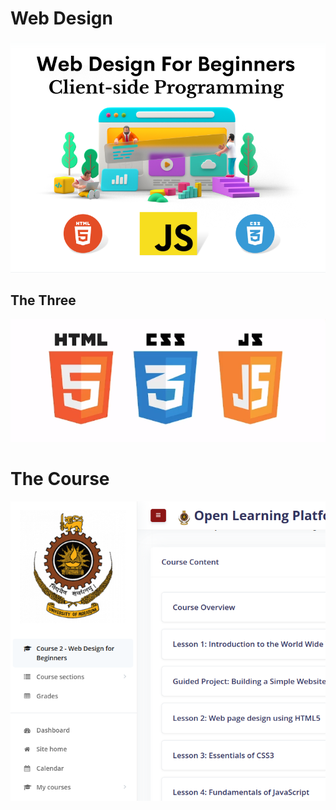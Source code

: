 # Web Design

![Web Design](web-design.png)

## The Three

![Three](3-lang.png)

# The Course

![The course](fund.png)